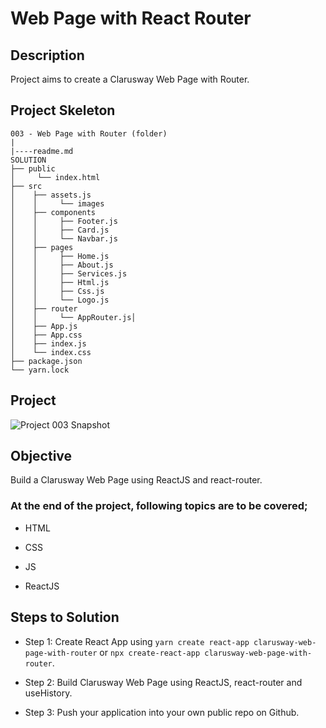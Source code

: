 # Web Page with React Router

## Description

Project aims to create a Clarusway Web Page with Router.

## Project Skeleton

```
003 - Web Page with Router (folder)
|
|----readme.md      
SOLUTION
├── public
│     └── index.html
├── src
│    ├── assets.js
│    │     └── images
│    ├── components
│    │     ├── Footer.js
│    │     ├── Card.js
│    │     └── Navbar.js
│    ├── pages
│    │     ├── Home.js
│    │     ├── About.js
│    │     ├── Services.js
│    │     ├── Html.js
│    │     ├── Css.js
│    │     └── Logo.js
│    ├── router
│    │     └── AppRouter.js│
│    ├── App.js
│    ├── App.css
│    ├── index.js
│    └── index.css
├── package.json
└── yarn.lock
```

## Project

![Project 003 Snapshot](clarusway-web-page-with-router.gif)

## Objective

Build a Clarusway Web Page using ReactJS and react-router.

### At the end of the project, following topics are to be covered;

- HTML

- CSS

- JS

- ReactJS

## Steps to Solution

- Step 1: Create React App using `yarn create react-app clarusway-web-page-with-router` or `npx create-react-app clarusway-web-page-with-router`.

- Step 2: Build Clarusway Web Page using ReactJS, react-router and useHistory.

- Step 3: Push your application into your own public repo on Github.


